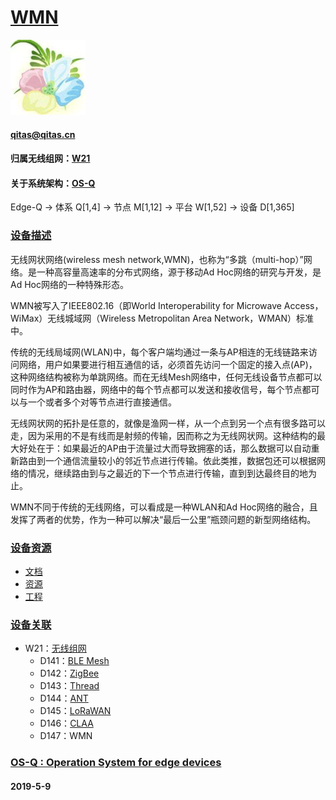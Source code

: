 ﻿# [WMN](https://github.com/OS-Q/D147) 
[![sites](OS-Q/OS-Q.png)](http://www.OS-Q.com)
####  qitas@qitas.cn
#### 归属无线组网：[W21](https://github.com/OS-Q/W21)
#### 关于系统架构：[OS-Q](https://github.com/OS-Q/OS-Q)
Edge-Q -> 体系 Q[1,4] -> 节点 M[1,12] -> 平台 W[1,52] -> 设备 D[1,365]
### [设备描述](https://github.com/OS-Q/D147/wiki) 

无线网状网络(wireless mesh network,WMN)，也称为“多跳（multi-hop）”网络。是一种高容量高速率的分布式网络，源于移动Ad Hoc网络的研究与开发，是Ad Hoc网络的一种特殊形态。

WMN被写入了IEEE802.16（即World Interoperability for Microwave Access，WiMax）无线城域网（Wireless Metropolitan Area Network，WMAN）标准中。

传统的无线局域网(WLAN)中，每个客户端均通过一条与AP相连的无线链路来访问网络，用户如果要进行相互通信的话，必须首先访问一个固定的接入点(AP)，这种网络结构被称为单跳网络。而在无线Mesh网络中，任何无线设备节点都可以同时作为AP和路由器，网络中的每个节点都可以发送和接收信号，每个节点都可以与一个或者多个对等节点进行直接通信。

无线网状网的拓扑是任意的，就像是渔网一样，从一个点到另一个点有很多路可以走，因为采用的不是有线而是射频的传输，因而称之为无线网状网。这种结构的最大好处在于：如果最近的AP由于流量过大而导致拥塞的话，那么数据可以自动重新路由到一个通信流量较小的邻近节点进行传输。依此类推，数据包还可以根据网络的情况，继续路由到与之最近的下一个节点进行传输，直到到达最终目的地为止。

WMN不同于传统的无线网络，可以看成是一种WLAN和Ad Hoc网络的融合，且发挥了两者的优势，作为一种可以解决“最后一公里”瓶颈问题的新型网络结构。

### [设备资源](https://github.com/OS-Q/D147) 

* [文档](docs/)
* [资源](src/)
* [工程](project/)



### [设备关联](https://github.com/OS-Q/D147) 

* W21：[无线组网](https://github.com/OS-Q/W21)
	* D141：[BLE Mesh](https://github.com/OS-Q/D141)
	* D142：[ZigBee](https://github.com/OS-Q/D142)
	* D143：[Thread](https://github.com/OS-Q/D143)
	* D144：[ANT](https://github.com/OS-Q/D144)
	* D145：[LoRaWAN](https://github.com/OS-Q/D145)
	* D146：[CLAA](https://github.com/OS-Q/D146)
	* D147：WMN


### [OS-Q : Operation System for edge devices](http://www.OS-Q.com/Edge/D147)
####  2019-5-9
